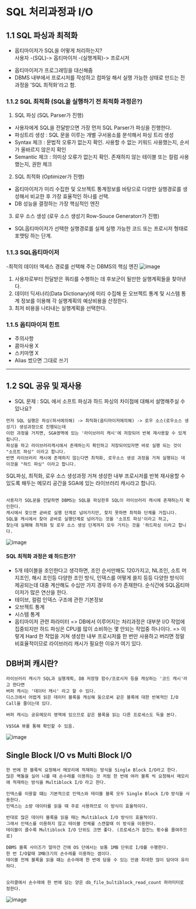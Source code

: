 # SQL 처리과정과 I/O
## 1.1 SQL 파싱과 최적화

* 옵티마이저가 SQL을 어떻게 처리하는지? <br>
사용자 -(SQL)-> 옵티마이저 -(실행계획)-> 프로시저 <br>
- 옵티마이저가 프로그래밍을 대신해줌
- DBMS 내부에서 프로시저를 작성하고 컴파일 해서 실행 가능한 상태로 만드는 전 과정을 'SQL 최적화'라고 함. 

### 1.1.2 SQL 최적화 (SQL을 실행하기 전 최적화 과정은?)
1) SQL 파싱 (SQL Parser가 진행)
- 사용자에게 SQL을 전달받으면 가장 먼저 SQL Parser가 파싱을 진행한다. 
- 파싱트리 생성 : SQL 문을 이루는 개별 구서용소를 분석해서 파싱 트리 생성
- Syntax 체크 : 문법적 오류가 없는지 확인. 사용할 수 없는 키워드 사용했는지, 순서가 올바르지 않은지 확인
- Semantic 체크 : 의미상 오류가 없는지 확인. 존재하지 않는 테이블 또는 컬럼 사용했는지, 권한 체크

2) SQL 최적화 (Optimizer가 진행)
- 옵티마이저가 미리 수집한 및 오브젝트 통계정보를 바탕으로 다양한 실행경로를 생성해서 비교한 후 가장 효율적인 하나를 선택.
- DB 성능을 결정하는 가장 핵심적인 엔진

3) 로우 소스 생성 (로우 소스 생성기 Row-Souce Generatorr가 진행)
- SQL옵티마이저가 선택한 실행경로를 실제 실행 가능한 코드 또는 프로시저 형태로 포맷팅 하는 단계. 

### 1.1.3 SQL옵티마이저 
-최적의 데이터 엑세스 경로를 선택해 주는 DBMS의 핵심 엔진 
![image](https://user-images.githubusercontent.com/55049159/232272299-6a4fb047-bf67-4938-9ddc-40a6d3418734.png)
1) 사용자로부터 전달받은 쿼리를 수행하는 데 후보군이 될만한 실행계획들을 찾아낸다.
2) 데이터 딕셔너리(Data Dictionary)에 미리 수집해 둔 오브젝트 통계 및 시스템 통계 정보를 이용해 각 실행계획의 예상비용을 산정한다.
3) 최저 비용을 나타내는 실행계획을 선택한다. 

### 1.1.5 옵티마이저 힌트 
* 주의사항
* 콤마사용 X
* 스키마명 X
* Alias 썼으면 그대로 쓰기 
<hr>

## 1.2 SQL 공유 및 재사용
* SQL 문제  : SQL 에서 소프트 파싱과 하드 파싱의 차이점에 대해서 설명해주실 수 있나요?

```
먼저 SQL 실행은 파싱(파서에의해) -> 최적화(옵티마이저에의해) -> 로우 소스(로우소스 생성기) 생성과정으로 진행되는데
이런 과정을 거치면, SGA영역에 있는 '라이브러리 캐시'에 저장되어 반복 재사용할 수 있게 됩니다. 
파싱을 하고 라이브러리캐시에서 존재하는지 확인하고 저장되어있자면 바로 실행 되는 것이 "소프트 파싱" 이라고 합니다.
반면 라이브러리 캐시에 존재하지 않는다면 최적화, 로우소스 생성 과정을 거쳐 실행되는 데 이것을 "하드 파싱" 이라고 합니다. 
```

SQL파싱, 최적화, 로우 소스 생성과정 거쳐 생성한 내부 프로시저를 반복 재사용할 수 있도록 해두는 메모리 공간을 SGA에 있는 라이브러리 캐시라고 합니다. <br>

```

사용자가 SQL문을 전달하면 DBMS는 SQL을 파싱한후 SQL이 라이브러리 캐시에 존재하는지 확인한다.
캐시에서 찾으면 곧바로 실행 단계로 넘어가지만, 찾지 못하면 최적화 단계를 거칩니다. 
SQL을 캐시에서 찾아 곧바로 실행단계로 넘어가는 것을 '소프트 파싱'이라고 하고, 
찾는데 실패해 최적화 및 로우 소스 생성 단계까지 모두 거치는 것을 '하드파싱 이라고 합니다. 

```
![image](https://user-images.githubusercontent.com/55049159/232272982-d866f0af-f0d6-470a-b881-6bc2ad1ad9bd.png)

#### SQL 최적화 과정은 왜 하드한가?
- 5개 테이블을 조인한다고 생각하면, 조인 순서만해도 120가지고, NL조인, 소트 머지조인, 해시 조인등 다양한 조인 방식, 인덱스를 어떻게 쓸지 등등 다양한 방식이 제공되는데 대충 계산해도 수십만 가지 경우의 수가 존재한다. 순식간에 SQL옵티마이저가 많은 연산을 한다. 
- 테이브, 컬럼 인덱스 구조에 관한 기본정보
- 오브젝트 통계
- 시스템 통계
- 옵티마이저 관련 파라미터
=> DB에서 이루어지는 처리과정은 대부분 I/O 작업에 집중되지만 하드 파싱은 CPU를 많이 소비하는 몇 안되는 작업중 하나이다. 
=> 이렇게 Hard 한 작업을 거쳐 생성한 내부 프로시저를 한 번만 사용하고 버리면 정말 비효율적이므로 라이브러리 캐시가 필요한 이유가 여기 있다. 

## DB버퍼 캐시란?

```
라이브러리 캐시가 SQL과 실행계획, DB 저장형 함수/프로시저 등을 캐싱하는 '코드 캐시'라고 한다면 
버퍼 캐시는 '데이터 캐시' 라고 할 수 있다. 
디스크에서 어렵게 읽은 데이터 블록을 캐싱해 둠으로써 같은 블록에 대한 반복적인 I/O Call을 줄이는데 있다. 

버퍼 캐시는 공유메모리 영역에 있으므로 같은 블록을 읽는 다른 프로세스도 득을 본다. 

V$SGA 뷰를 통해 확인할 수 있음. 
```
![image](https://user-images.githubusercontent.com/55049159/232276434-3ffec2e6-959b-4486-8ded-17621c5ffa07.png)

## Single Block I/O vs Multi Block I/O

```
한 번에 한 블록씩 요청해서 메모리에 적재하는 방식을 Single Block I/O라고 한다.
많은 벽돌을 실어 나를 때 손수레를 이용하는 것 처럼 한 번에 여러 블록 씩 요청해서 메모리에 적재하는 방식을 Multiblock I/O 라고 한다. 

인덱스를 이용할 떄는 기본적으로 인덱스와 테이블 블록 모두 Single Block I/O 방식을 사용한다. 
인덱스는 소량 데이터를 읽을 때 주로 사용하므로 이 방식이 효율적이다. 

반대로 많은 데이터 블록을 읽을 때는 Multiblock I/O 방식이 효율적이다. 
그래서 인덱스를 이용하지 않고 테이블 전체를 스캔할때 이 방식을 이용한다. 
테이블이 클수록 Multiblock I/O 단위도 크면 좋다. (프로세스가 잠잔느 횟수를 줄여주므로)

DBMS 블록 사이즈가 얼마건 간에 OS 단에서는 보통 1MB 단위로 I/O를 수행한다.
한 번 I/O할때 1MB크기의 손수레를 이용하는 셈이다. 
테이블 전체 블록을 읽을 떄는 손수레에 한 번에 담을 수 있는 만큼 최대한 많이 담아야 유리하다. 


오라클에서 손수레에 한 번에 담는 양은 db_file_bultiblock_read_count 파라미터로 정한다.

```

![image](https://user-images.githubusercontent.com/55049159/232277165-47ef3a30-a333-42fe-8d4a-a8ac3a301846.png)
